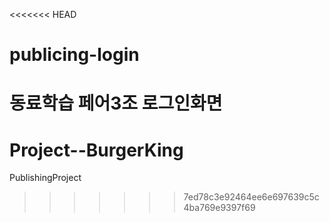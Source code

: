 <<<<<<< HEAD
# publicing-login
동료학습 페어3조 로그인화면
=======
# Project--BurgerKing
PublishingProject
>>>>>>> 7ed78c3e92464ee6e697639c5c4ba769e9397f69
